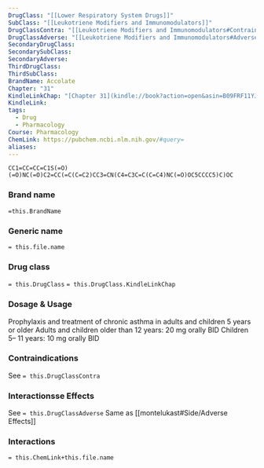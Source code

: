 ```yaml
---
DrugClass: "[[Lower Respiratory System Drugs]]"
SubClass: "[[Leukotriene Modifiers and Immunomodulators]]"
DrugClassContra: "[[Leukotriene Modifiers and Immunomodulators#Contraindications]]"
DrugClassAdverse: "[[Leukotriene Modifiers and Immunomodulators#Adverse Reactions]]"
SecondaryDrugClass: 
SecondarySubClass: 
SecondaryAdverse: 
ThirdDrugClass: 
ThirdSubClass: 
BrandName: Accolate
Chapter: "31"
KindleLinkChap: "[Chapter 31](kindle://book?action=open&asin=B09FRF11YJ&location=16553)"
KindleLink: 
tags:
  - Drug
  - Pharmacology
Course: Pharmacology
ChemLink: https://pubchem.ncbi.nlm.nih.gov/#query=
aliases:
---
```

```smiles
CC1=CC=CC=C1S(=O)(=O)NC(=O)C2=CC(=C(C=C2)CC3=CN(C4=C3C=C(C=C4)NC(=O)OC5CCCC5)C)OC
```

### Brand name
`=this.BrandName`

### Generic name
`= this.file.name`

### Drug class 
`= this.DrugClass`
	`= this.DrugClass.KindleLinkChap`

### Dosage & Usage
Prophylaxis and treatment of chronic asthma in adults and children 5 years or older
Adults and children older than 12 years: 20 mg orally BID 
Children 5– 11 years: 10 mg orally BID

### Contraindications
See `= this.DrugClassContra`

### Interactionsse Effects
See `= this.DrugClassAdverse`
Same as [[montelukast#Side/Adverse Effects]]

### Interactions

`= this.ChemLink+this.file.name`

